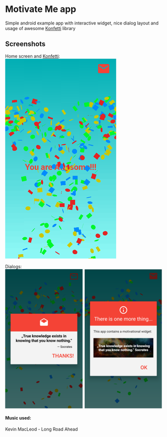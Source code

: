 # Motivate Me app

Simple android example app with interactive widget, nice dialog layout and usage of awesome [Konfetti] library

## Screenshots

Home screen and [Konfetti]:  
![Alt text](/screenshots/app.gif?raw=true)

Dialogs:  
![Alt text](/screenshots/dialogs.png?raw=true)

#### Music used:
Kevin MacLeod - Long Road Ahead

  [Konfetti]: <https://github.com/DanielMartinus/Konfetti>
